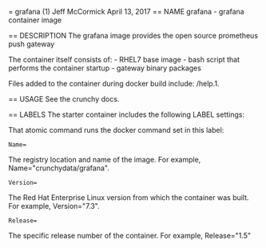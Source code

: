 = grafana (1)
Jeff McCormick
April 13, 2017
== NAME
grafana - grafana container image

== DESCRIPTION
The grafana image provides the open source prometheus push gateway

The container itself consists of:
    - RHEL7 base image
    - bash script that performs the container startup
    - gateway binary packages

Files added to the container during docker build include: /help.1.

== USAGE
See the crunchy docs.


== LABELS
The starter container includes the following LABEL settings:

That atomic command runs the docker command set in this label:

`Name=`

The registry location and name of the image. For example, Name="crunchydata/grafana".

`Version=`

The Red Hat Enterprise Linux version from which the container was built. For example, Version="7.3".

`Release=`

The specific release number of the container. For example, Release="1.5"

